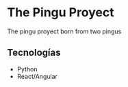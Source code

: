 # The Pingu Proyect
The pingu proyect born from two pingus

## Tecnologías
- Python
- React/Angular
